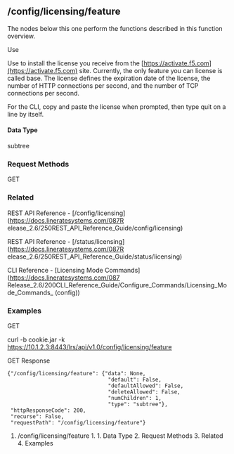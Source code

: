 ## /config/licensing/feature

The nodes below this one perform the functions described in this function
overview.

Use

Use to install the license you receive from the
[https://activate.f5.com](https://activate.f5.com) site. Currently, the only
feature you can license is called base. The license defines the expiration
date of the license, the number of HTTP connections per second, and the number
of TCP connections per second.

For the CLI, copy and paste the license when prompted, then type quit on a
line by itself.

#### Data Type

subtree

### Request Methods

GET

### Related

REST API Reference - [/config/licensing](https://docs.lineratesystems.com/087R
elease_2.6/250REST_API_Reference_Guide/config/licensing)

REST API Reference - [/status/licensing](https://docs.lineratesystems.com/087R
elease_2.6/250REST_API_Reference_Guide/status/licensing)

CLI Reference - [Licensing Mode Commands](https://docs.lineratesystems.com/087
Release_2.6/200CLI_Reference_Guide/Configure_Commands/Licensing_Mode_Commands_
(config))

### Examples

GET

curl -b cookie.jar -k
https://10.1.2.3:8443/lrs/api/v1.0/config/licensing/feature

GET Response

    
    {"/config/licensing/feature": {"data": None,
                                    "default": False,
                                    "defaultAllowed": False,
                                    "deleteAllowed": False,
                                    "numChildren": 1,
                                    "type": "subtree"},
     "httpResponseCode": 200,
     "recurse": False,
     "requestPath": "/config/licensing/feature"}
    

  1. /config/licensing/feature
    1.       1. Data Type
    2. Request Methods
    3. Related
    4. Examples

